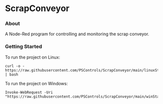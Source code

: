 ScrapConveyor
=============

### About

A Node-Red program for controlling and monitoring the scrap conveyor.

### Getting Started

To run the project on Linux: 
```
curl -o - https://raw.githubusercontent.com/PSControls/ScrapConveyor/main/linuxStartUp.sh | bash
```

To run the project on Windows:
```
Invoke-WebRequest -Uri "https://raw.githubusercontent.com/PSControls/ScrapConveyor/main/winStartUp.sh"
```

